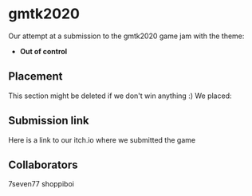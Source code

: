 
# gmtk2020

Our attempt at a submission to the gmtk2020 game jam with the theme:
*	**Out of control**

## Placement
This section might be deleted if we don't win anything :)
We placed:
## Submission link
Here is a link to our itch.io where we submitted the game

## Collaborators

7seven77
shoppiboi